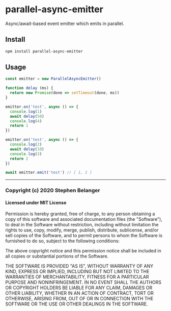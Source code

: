 # parallel-async-emitter

Async/await-based event emitter which emits in parallel.

## Install

```sh
npm install parallel-async-emitter
```

## Usage

```js
const emitter = new ParallelAsyncEmitter()

function delay (ms) {
  return new Promise(done => setTimeout(done, ms))
}

emitter.on('test', async () => {
  console.log(1)
  await delay(50)
  console.log(4)
  return 1
})

emitter.on('test', async () => {
  console.log(2)
  await delay(10)
  console.log(3)
  return 2
})

await emitter.emit('test') // [ 1, 2 ]
```

---

### Copyright (c) 2020 Stephen Belanger
#### Licensed under MIT License

Permission is hereby granted, free of charge, to any person obtaining a copy of this software and associated documentation files (the "Software"), to deal in the Software without restriction, including without limitation the rights to use, copy, modify, merge, publish, distribute, sublicense, and/or sell copies of the Software, and to permit persons to whom the Software is furnished to do so, subject to the following conditions:

The above copyright notice and this permission notice shall be included in all copies or substantial portions of the Software.

THE SOFTWARE IS PROVIDED "AS IS", WITHOUT WARRANTY OF ANY KIND, EXPRESS OR IMPLIED, INCLUDING BUT NOT LIMITED TO THE WARRANTIES OF MERCHANTABILITY, FITNESS FOR A PARTICULAR PURPOSE AND NONINFRINGEMENT. IN NO EVENT SHALL THE AUTHORS OR COPYRIGHT HOLDERS BE LIABLE FOR ANY CLAIM, DAMAGES OR OTHER LIABILITY, WHETHER IN AN ACTION OF CONTRACT, TORT OR OTHERWISE, ARISING FROM, OUT OF OR IN CONNECTION WITH THE SOFTWARE OR THE USE OR OTHER DEALINGS IN THE SOFTWARE.
